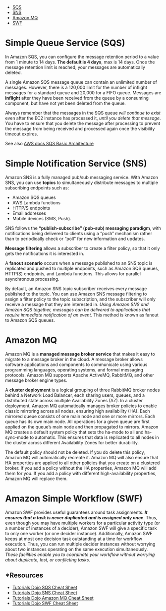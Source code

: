 - [SQS](#simple-queue-service-sqs)
- [SNS](#simple-notification-service-sns)
- [Amazon MQ](#amazon-mq)
- [SWF](#amazon-simple-workflow-swf)

# Simple Queue Service (SQS)

In Amazon SQS, you can configure the message retention period to a value from 1 minute to 14 days. **The default is 4 days**, max is 14 days. Once the message retention limit is reached, your messages are automatically deleted.

A single Amazon SQS message queue can contain an unlimited number of messages. However, there is a 120,000 limit for the number of inflight messages for a standard queue and 20,000 for a FIFO queue. Messages are **inflight** after they have been received from the queue by a consuming component, but have not yet been deleted from the queue.

Always remember that the messages in the SQS queue *will continue to exist* even after the EC2 instance has processed it, *until you delete that message*. You have to ensure that you delete the message after processing to prevent the message from being received and processed again once the visibility timeout expires.

See also [AWS docs SQS Basic Architecture](https://docs.aws.amazon.com/AWSSimpleQueueService/latest/SQSDeveloperGuide/sqs-basic-architecture.html)

# Simple Notification Service (SNS)

Amazon SNS is a fully managed pub/sub messaging service. With Amazon SNS, you can use **topics** to simultaneously distribute messages to multiple subscribing endpoints such as:
- Amazon SQS queues
- AWS Lambda functions
- HTTP/S endpoints
- Email addresses
- Mobile devices (SMS, Push).

SNS follows the **“publish-subscribe” (pub-sub) messaging paradigm**, with notifications being delivered to clients using a “push” mechanism rather than to periodically check or “poll” for new information and updates.

**Message filtering** allows a subscriber to create a filter policy, so that it only gets the notifications it is interested in.

A **fanout scenario** occurs when a message published to an SNS topic is replicated and pushed to multiple endpoints, such as Amazon SQS queues, HTTP(S) endpoints, and Lambda functions. This allows for parallel asynchronous processing. 

By default, an Amazon SNS topic subscriber receives every message published to the topic. You can use Amazon SNS message filtering to assign a filter policy to the topic subscription, and the subscriber will only receive a message that they are interested in. *Using Amazon SNS and Amazon SQS together, messages can be delivered to applications that require immediate notification of an event*. This method is known as fanout to Amazon SQS queues.

# Amazon MQ

Amazon MQ is a **managed message broker service** that makes it easy to migrate to a message broker in the cloud. A message broker allows software applications and components to communicate using various programming languages, operating systems, and formal messaging protocols. Amazon MQ supports Apache ActiveMQ, RabbitMQ, and other message broker engine types.

A **cluster deployment** is a logical grouping of three RabbitMQ broker nodes behind a Network Load Balancer, each sharing users, queues, and a distributed state across multiple Availability Zones (AZ). In a cluster deployment, Amazon MQ automatically manages broker policies to enable classic mirroring across all nodes, ensuring high availability (HA). Each mirrored queue consists of one main node and one or more mirrors. Each queue has its own main node. All operations for a given queue are first applied on the queue’s main node and then propagated to mirrors. Amazon MQ creates a default system policy that sets the ha-mode to all and ha-sync-mode to automatic. This ensures that data is replicated to all nodes in the cluster across different Availability Zones for better durability.

The default policy should not be deleted. If you do delete this policy, Amazon MQ will automatically recreate it. Amazon MQ will also ensure that HA properties are applied to all other policies that you create on a clustered broker. If you add a policy without the HA properties, Amazon MQ will add them for you. If you add a policy with different high-availability properties, Amazon MQ will replace them.

# Amazon Simple Workflow (SWF)

Amazon SWF provides useful guarantees around task assignments. ***It ensures that a task is never duplicated and is assigned only once***. Thus, even though you may have multiple workers for a particular activity type (or a number of instances of a decider), Amazon SWF will give a specific task to only one worker (or one decider instance). Additionally, Amazon SWF keeps at most one decision task outstanding at a time for workflow execution. Thus, you can run multiple decider instances without worrying about two instances operating on the same execution simultaneously. *These facilities enable you to coordinate your workflow without worrying about duplicate, lost, or conflicting tasks*.

## *Resources

- [Tutorials Dojo SQS Cheat Sheet](https://tutorialsdojo.com/amazon-sqs/)
- [Tutorials Dojo SNS Cheat Sheet](https://tutorialsdojo.com/amazon-sns/)
- [Tutorials Dojo Amazon MQ Cheat Sheet](https://tutorialsdojo.com/amazon-mq/)
- [Tutorials Dojo SWF Cheat Sheet](https://tutorialsdojo.com/amazon-simple-workflow-amazon-swf/)